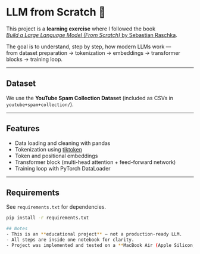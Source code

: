 # LLM from Scratch 🧠

This project is a **learning exercise** where I followed the book  
[*Build a Large Language Model (From Scratch)* by Sebastian Raschka](https://github.com/rasbt/LLMs-from-scratch).  

The goal is to understand, step by step, how modern LLMs work —  
from dataset preparation → tokenization → embeddings → transformer blocks → training loop.

---

## Dataset
We use the **YouTube Spam Collection Dataset** (included as CSVs in `youtube+spam+collection/`).

---

## Features
- Data loading and cleaning with pandas
- Tokenization using [tiktoken](https://github.com/openai/tiktoken)
- Token and positional embeddings
- Transformer block (multi-head attention + feed-forward network)
- Training loop with PyTorch DataLoader

---

## Requirements
See `requirements.txt` for dependencies.

```bash
pip install -r requirements.txt

## Notes
- This is an **educational project** — not a production-ready LLM.
- All steps are inside one notebook for clarity.
- Project was implemented and tested on a **MacBook Air (Apple Silicon, macOS)**.
